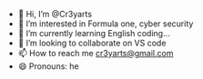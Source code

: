 - 👋 Hi, I’m @Cr3yarts
- 👀 I’m interested in Formula one, cyber security
- 🌱 I’m currently learning English coding...
- 💞️ I’m looking to collaborate on VS code
- 📫 How to reach me cr3yarts@gmail.com
- 😄 Pronouns: he

<!---
Cr3yarts/Cr3yarts is a ✨ special ✨ repository because its `README.md` (this file) appears on your GitHub profile.
You can click the Preview link to take a look at your changes.
--->
